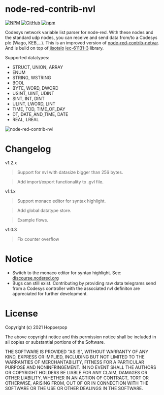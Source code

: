 # node-red-contrib-nvl
[![NPM](https://img.shields.io/npm/l/node-red-contrib-nvl)](https://github.com/Hopperpop/node-red-contrib-nvl/blob/main/LICENSE)
[![GitHub](https://img.shields.io/badge/View%20on-GitHub-brightgreen)](https://github.com/Hopperpop/node-red-contrib-nvl)
[![npm](https://img.shields.io/npm/v/node-red-contrib-nvl)](https://www.npmjs.com/package/node-red-contrib-nvl)

Codesys network variable list parser for node-red. With these nodes and the standard udp nodes, you can receive and send data from/to a Codesys plc (Wago, KEB,...).
This is an improved version of [node-red-contrib-netvar](https://flows.nodered.org/node/node-red-contrib-netvar). And is build on top of [jisotalo](https://github.com/jisotalo) [iec-61131-3](https://github.com/jisotalo/iec-61131-3) library.

Supported datatypes:
- STRUCT, UNION, ARRAY
- ENUM
- STRING, WSTRING
- BOOL
- BYTE, WORD, DWORD
- USINT, UINT, UDINT
- SINT, INT, DINT
- ULINT, LWORD, LINT
- TIME, TOD, TIME_OF_DAY
- DT, DATE_AND_TIME, DATE
- REAL, LREAL


![node-red-contrib-nvl](https://user-images.githubusercontent.com/11853634/180651404-6e4dfcec-39a8-4b2b-ad70-1a76e0d3ca50.gif)

# Changelog
v1.2.x
> Support for nvl with datasize bigger than 256 bytes.  

> Add import/export functionality to .gvl file.

v1.1.x
> Support monaco editor for syntax highlight.
  
> Add global datatype store.

> Example flows.

v1.0.3
> Fix counter overflow


# Notice
- Switch to the monaco editor for syntax highlight. See: [discourse.nodered.org](https://discourse.nodered.org/t/getting-the-monaco-editor-to-work-in-nr-2-x/65466/2)
- Bugs can still exist. Contributing by providing raw data telegrams send from a Codesys controller with the associated nvl definiton are appreciated for further development.

# License
Copyright (c) 2021 Hopperpop


The above copyright notice and this permission notice shall be included in all
copies or substantial portions of the Software.

THE SOFTWARE IS PROVIDED "AS IS", WITHOUT WARRANTY OF ANY KIND, EXPRESS OR
IMPLIED, INCLUDING BUT NOT LIMITED TO THE WARRANTIES OF MERCHANTABILITY,
FITNESS FOR A PARTICULAR PURPOSE AND NONINFRINGEMENT. IN NO EVENT SHALL THE
AUTHORS OR COPYRIGHT HOLDERS BE LIABLE FOR ANY CLAIM, DAMAGES OR OTHER
LIABILITY, WHETHER IN AN ACTION OF CONTRACT, TORT OR OTHERWISE, ARISING FROM,
OUT OF OR IN CONNECTION WITH THE SOFTWARE OR THE USE OR OTHER DEALINGS IN THE
SOFTWARE.
